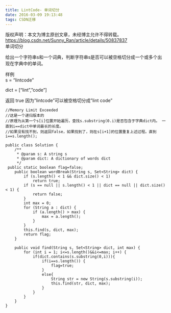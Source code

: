 ```yaml
---
title: LintCode- 单词切分
date: 2016-03-09 19:13:48
tags: CSDN迁移
---
```

 版权声明：本文为博主原创文章，未经博主允许不得转载。 https://blog.csdn.net/Sunny_Ran/article/details/50837837   
  单词切分 

 给出一个字符串s和一个词典，判断字符串s是否可以被空格切分成一个或多个出现在字典中的单词。

 样例   
 s = “lintcode”

 dict = [“lint”,”code”]

 返回 true 因为”lintcode”可以被空格切分成”lint code”

 
```
//Memory Limit Exceeded
//这是一个递归版本的
//原理为从第一个s[i]位置开始遍历，查找s.substring(0.i)是否包含于字典dict内。 一直到i==dict中单词最长的长度。
//如果没有找不到，则返回false，如果找到了，则在s[i+1]的位置重复上述过程。直到i==s.length();

public class Solution {
    /**
     * @param s: A string s
     * @param dict: A dictionary of words dict
     */
 public static boolean flag=false;
    public boolean wordBreak(String s, Set<String> dict) {
        if (s.length() < 1 && dict.size() < 1)
            return true;
        if (s == null || s.length() < 1 || dict == null || dict.size() < 1) {
            return false;
        }
        int max = 0;
        for (String a : dict) {
            if (a.length() > max) {
                max = a.length();
            }
        }
        this.find(s, dict, max);
        return flag;
    }

    public void find(String s, Set<String> dict, int max) {
        for (int i = 1; i<=s.length()&&i<=max; i++) {
            if(dict.contains(s.substring(0,i))){
                if(i==s.length()) {
                    flag=true;
                }
                else{
                    String str = new String(s.substring(i));
                    this.find(str, dict, max);
                }
            }
        }
    }
}
```
   
  